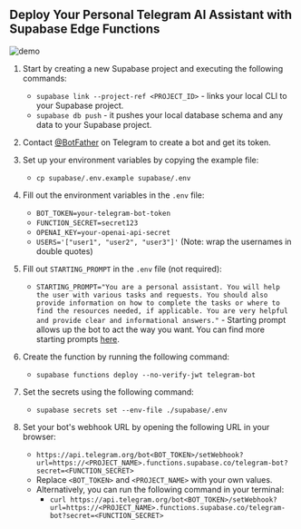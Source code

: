 ## Deploy Your Personal Telegram AI Assistant with Supabase Edge Functions

![demo](./demo.gif)

1. Start by creating a new Supabase project and executing the following commands:

   - `supabase link --project-ref <PROJECT_ID>` - links your local CLI to your Supabase project.
   - `supabase db push` - it pushes your local database schema and any data to your Supabase project.

2. Contact [@BotFather](https://t.me/BotFather) on Telegram to create a bot and get its token.

3. Set up your environment variables by copying the example file:

   - `cp supabase/.env.example supabase/.env`

4. Fill out the environment variables in the `.env` file:

   - `BOT_TOKEN=your-telegram-bot-token`
   - `FUNCTION_SECRET=secret123`
   - `OPENAI_KEY=your-openai-api-secret`
   - `USERS='["user1", "user2", "user3"]'` (Note: wrap the usernames in double quotes)

5. Fill out `STARTING_PROMPT` in the `.env` file (not required):

   - `STARTING_PROMPT="You are a personal assistant. You will help the user with various tasks and requests. You should also provide information on how to complete the tasks or where to find the resources needed, if applicable. You are very helpful and provide clear and informational answers."` - Starting prompt allows up the bot to act the way you want.
     You can find more starting prompts [here](https://github.com/f/awesome-chatgpt-prompts).

6. Create the function by running the following command:

   - `supabase functions deploy --no-verify-jwt telegram-bot`

7. Set the secrets using the following command:

   - `supabase secrets set --env-file ./supabase/.env`

8. Set your bot's webhook URL by opening the following URL in your browser:
   - `https://api.telegram.org/bot<BOT_TOKEN>/setWebhook?url=https://<PROJECT_NAME>.functions.supabase.co/telegram-bot?secret=<FUNCTION_SECRET>`
   - Replace `<BOT_TOKEN>` and `<PROJECT_NAME>` with your own values.
   - Alternatively, you can run the following command in your terminal:
     - `curl https://api.telegram.org/bot<BOT_TOKEN>/setWebhook?url=https://<PROJECT_NAME>.functions.supabase.co/telegram-bot?secret=<FUNCTION_SECRET>`
